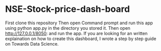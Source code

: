 # NSE-Stock-price-dash-board
First clone this repository
Then open Command prompt and run this app using python app.py in the directory you stored it.
Then open http://127.0.0.1/8050: and run the app.
If you are looking for an written explaination on how to create this dashboard, I wrote a step by step guide on Towards Data Science.
